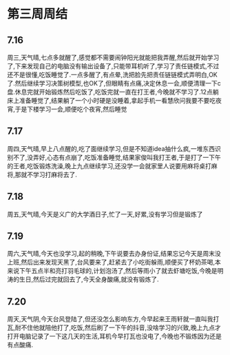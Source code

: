 # 第三周周结

## 7.16
  周三,天气晴,七点多就醒了,感觉都不需要闹钟阳光就能把我弄醒,然后就开始学习了,下来发现自己的电脑没有输出设备了,只能带耳机听了,学习了责任链模式,不过还不是很懂,吃饭睡觉了.一点多醒了,有点晕,洗把脸先把责任链链模式弄明白,OK了.然后继续学习决策树模型,也OK了,但眼睛有点痛,决定休息一会,顺便清理一下c盘.休息完就开始锻炼然后吃饭了,吃饭完就一直在打王者,今晚就不学习了.12点躺床上准备睡觉了,结果躺了一个小时硬是没睡着,拿起手机一看慧欣问我要不要吃夜宵,于是下楼学习一会,顺便吃个夜宵,然后睡觉
## 7.17
  周四,天气晴,早上八点醒的,吃了面继续学习,但是不知道idea抽什么疯,一堆东西识别不了,没弄好,心态有点崩了,吃饭准备睡觉,结果家俊叫我打王者,于是打了一下午的王者,吃饭锻炼洗澡,晚上九点继续学习,还没学一会就家里人说要用麻将桌打麻将,那就不学习打麻将去了.
## 7.18
  周五,天气晴,今天是义广的大学酒日子,忙了一天,好累,没有学习但是锻炼了
## 7.19
  周六,天气晴,今天也没学习,起的稍晚,下午说要去办身份证,结果忘记今天是周末没上班,然后出来发现天黑了,台风要来了,赶紧去了小吃街躲雨,顺便买了杯奶茶喝,本来说下午五点半和亮打羽毛球的,计划泡汤了,然后等雨小了就去虾塘吃饭,今晚是明涛的生日,然后过完就回去了,今天全身酸痛,就没有锻炼了.
## 7.20
  周天,天气阴,今天台风登陆了,但还没怎么影响东方,今早起来王雨轩就一直叫我打瓦,耐不住他就陪他打了,吃饭,然后刷了一下午的抖音,没啥学习的兴致,晚上九点才打开电脑记录了一下这几天的生活,耳机今早打瓦也没电了,今晚也不锻炼因为还是有点酸痛.